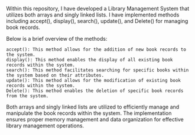 Within this repository, I have developed a Library Management System that utilizes both arrays and singly linked lists. I have implemented methods including accept(), display(), search(), update(), and Delete() for managing book records.

Below is a brief overview of the methods:

    accept(): This method allows for the addition of new book records to the system.
    display(): This method enables the display of all existing book records within the system.
    search(): This method facilitates searching for specific books within the system based on their attributes.
    update(): This method allows for the modification of existing book records within the system.
    Delete(): This method enables the deletion of specific book records from the system.

Both arrays and singly linked lists are utilized to efficiently manage and manipulate the book records within the system. The implementation ensures proper memory management and data organization for effective library management operations.
